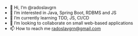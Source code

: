 - 👋 Hi, I’m @radoslavgrn
- 👀 I’m interested in Java, Spring Boot, RDBMS and JS
- 🌱 I’m currently learning TDD, JS, CI/CD
- 💞️ I’m looking to collaborate on small web-based applications
- 📫 How to reach me radoslavgrn@gmail.com

<!---
radoslavgrn/radoslavgrn is a ✨ special ✨ repository because its `README.md` (this file) appears on your GitHub profile.
You can click the Preview link to take a look at your changes.
--->

